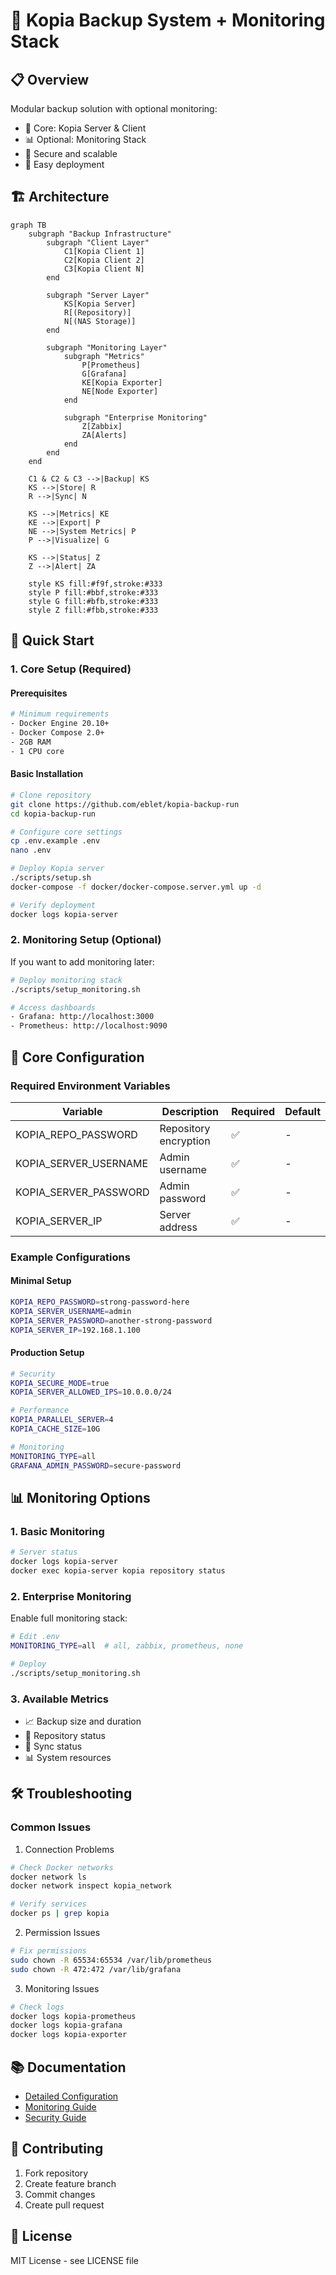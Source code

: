 # 🚀 Kopia Backup System + Monitoring Stack

## 📋 Overview
Modular backup solution with optional monitoring:
- 🔄 Core: Kopia Server & Client
- 📊 Optional: Monitoring Stack
- 🔐 Secure and scalable
- 🚀 Easy deployment

## 🏗️ Architecture

```mermaid
graph TB
    subgraph "Backup Infrastructure"
        subgraph "Client Layer"
            C1[Kopia Client 1]
            C2[Kopia Client 2]
            C3[Kopia Client N]
        end

        subgraph "Server Layer"
            KS[Kopia Server]
            R[(Repository)]
            N[(NAS Storage)]
        end

        subgraph "Monitoring Layer"
            subgraph "Metrics"
                P[Prometheus]
                G[Grafana]
                KE[Kopia Exporter]
                NE[Node Exporter]
            end
            
            subgraph "Enterprise Monitoring"
                Z[Zabbix]
                ZA[Alerts]
            end
        end
    end

    C1 & C2 & C3 -->|Backup| KS
    KS -->|Store| R
    R -->|Sync| N
    
    KS -->|Metrics| KE
    KE -->|Export| P
    NE -->|System Metrics| P
    P -->|Visualize| G
    
    KS -->|Status| Z
    Z -->|Alert| ZA

    style KS fill:#f9f,stroke:#333
    style P fill:#bbf,stroke:#333
    style G fill:#bfb,stroke:#333
    style Z fill:#fbb,stroke:#333
```

## 🚀 Quick Start

### 1. Core Setup (Required)

#### Prerequisites
```bash
# Minimum requirements
- Docker Engine 20.10+
- Docker Compose 2.0+
- 2GB RAM
- 1 CPU core
```

#### Basic Installation
```bash
# Clone repository
git clone https://github.com/eblet/kopia-backup-run
cd kopia-backup-run

# Configure core settings
cp .env.example .env
nano .env

# Deploy Kopia server
./scripts/setup.sh
docker-compose -f docker/docker-compose.server.yml up -d

# Verify deployment
docker logs kopia-server
```

### 2. Monitoring Setup (Optional)

If you want to add monitoring later:

```bash
# Deploy monitoring stack
./scripts/setup_monitoring.sh

# Access dashboards
- Grafana: http://localhost:3000
- Prometheus: http://localhost:9090
```

## 🔧 Core Configuration

### Required Environment Variables
| Variable | Description | Required | Default |
|----------|-------------|----------|---------|
| KOPIA_REPO_PASSWORD | Repository encryption | ✅ | - |
| KOPIA_SERVER_USERNAME | Admin username | ✅ | - |
| KOPIA_SERVER_PASSWORD | Admin password | ✅ | - |
| KOPIA_SERVER_IP | Server address | ✅ | - |

### Example Configurations

#### Minimal Setup
```bash
KOPIA_REPO_PASSWORD=strong-password-here
KOPIA_SERVER_USERNAME=admin
KOPIA_SERVER_PASSWORD=another-strong-password
KOPIA_SERVER_IP=192.168.1.100
```

#### Production Setup
```bash
# Security
KOPIA_SECURE_MODE=true
KOPIA_SERVER_ALLOWED_IPS=10.0.0.0/24

# Performance
KOPIA_PARALLEL_SERVER=4
KOPIA_CACHE_SIZE=10G

# Monitoring
MONITORING_TYPE=all
GRAFANA_ADMIN_PASSWORD=secure-password
```

## 📊 Monitoring Options

### 1. Basic Monitoring
```bash
# Server status
docker logs kopia-server
docker exec kopia-server kopia repository status
```

### 2. Enterprise Monitoring
Enable full monitoring stack:
```bash
# Edit .env
MONITORING_TYPE=all  # all, zabbix, prometheus, none

# Deploy
./scripts/setup_monitoring.sh
```

### 3. Available Metrics
- 📈 Backup size and duration
- 💾 Repository status
- 🔄 Sync status
- 📊 System resources

## 🛠 Troubleshooting

### Common Issues

1. Connection Problems
```bash
# Check Docker networks
docker network ls
docker network inspect kopia_network

# Verify services
docker ps | grep kopia
```

2. Permission Issues
```bash
# Fix permissions
sudo chown -R 65534:65534 /var/lib/prometheus
sudo chown -R 472:472 /var/lib/grafana
```

3. Monitoring Issues
```bash
# Check logs
docker logs kopia-prometheus
docker logs kopia-grafana
docker logs kopia-exporter
```

## 📚 Documentation
- [Detailed Configuration](docs/configuration.md)
- [Monitoring Guide](monitoring/README.md)
- [Security Guide](docs/security.md)

## 🤝 Contributing
1. Fork repository
2. Create feature branch
3. Commit changes
4. Create pull request

## 📄 License
MIT License - see LICENSE file